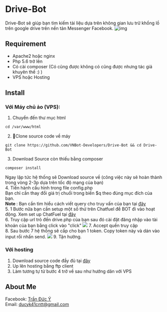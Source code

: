 # Drive-Bot
Drive-Bot sẽ giúp bạn tìm kiếm tài liệu dựa trên không gian lưu trữ khổng lồ trên google drive trên nền tản Messenger Facebook.
![img](https://i.imgur.com/OylNJWm.png)
## Requirement
- Apache2 hoặc nginx
- Php 5.6 trở lên
- Có cài composer (Có cũng được không có cũng được nhưng tác giả khuyên thế :) )
- VPS hoặc Hosting
## Install
### Với Máy chủ ảo (VPS):
1. Chuyển đến thư mục html
```
cd /var/www/html
```
2. Clone source code về máy
```
git clone https://github.com/VNBot-Developers/Drive-Bot && cd Drive-Bot
```
3. Download Source còn thiếu bằng composer
```
composer install
```
Ngay lập tức hệ thống sẽ Download source về (công việc này sẽ hoàn thành trong vòng 2-3p dựa trên tốc độ mạng của bạn)
</br>
4. Tiến hành cấu hình trong file config.php
<br>
Bạn chỉ cần thay đổi giá trị chuổi trong biến $q theo đúng mục đích của bạn.
<br>
<b>Note </b>: Bạn cần tìm hiểu cách viết query cho truy vấn của bạn tại [đây](Query.md)
</br>
5. 1 Bước nữa bạn cần setup một số thứ trên Chatfuel để BOT đi vào hoạt động. Xem set up ChatFuel tại [đây](ChatFuel.md)
</br> 
6. Truy cập url trỏ đến drive.php của bạn sau đó cài đặt đăng nhập vào tài khoản của bạn bằng click vào "click"
![](https://i.imgur.com/ZLGnER3.png)
7. Accept quền truy cập
</br>
8. Sau bước 7 hệ thống sẽ cấp cho bạn 1 token. Copy token này và dán vào input rồi nhấn send.
![](https://i.imgur.com/sAgzsCC.png)
9. Tận hưởng.
### Với hosting
1. Download source code đầy đủ tại [đây](https://drive.google.com/open?id=1tMz6D1U_u_wrXx_xJHw_okzLBVsHMGqE)
2. Up lên hosting bằng ftp client
3. Làm tương tự từ bước 4 trở về sau như hướng dân với VPS
## About Me
Facebook: [Trần Đức Ý](https://www.facebook.com/Tranducy1999)
</br>
Email: ducyk41cntt@gmail.com 